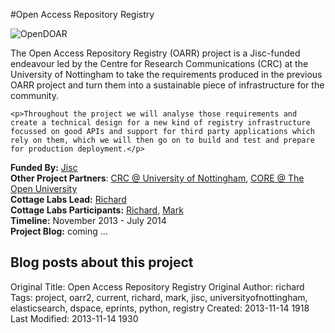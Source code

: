#Open Access Repository Registry
<br>

<div class="row-fluid">

<div class="span6">
   <img class="span6 img thumbnail" title="opendoar" src="http://www.opendoar.org/images/OpenDOAR.png" alt="OpenDOAR" />
   <p>The Open Access Repository Registry (OARR) project is a Jisc-funded endeavour led by the Centre for Research Communications (CRC) at the University of Nottingham to take the requirements produced in the previous OARR project and turn them into a sustainable piece of infrastructure for the community.</p>

    <p>Throughout the project we will analyse those requirements and create a technical design for a new kind of registry infrastructure focussed on good APIs and support for third party applications which rely on them, which we will then go on to build and test and prepare for production deployment.</p>

<!--
  <h2>Reports from this project</h2>
        <div class="facetview facetview-stories" data-size="20" data-search="tags:report AND tags:g4he"></div>
        
        <h2>Software produced/used in this project</h2>
        <div class="facetview facetview-stories" data-size="20" data-search="tags:software AND tags:oarr2"></div>
        -->
 </div>

  <div class="span6">
        <div class="well">
            <strong>Funded By:</strong> <a href="http://www.jisc.ac.uk/">Jisc</a><br>
            <strong>Other Project Partners</strong>: <a href="http://crc.nottingham.ac.uk/">CRC @ University of Nottingham</a>, <a href="http://core-project.kmi.open.ac.uk/">CORE @ The Open University</a><br>
            <strong>Cottage Labs Lead:</strong> <a href="/author/richard/">Richard</a><br>
            <strong>Cottage Labs Participants:</strong> <a href="/author/richard/">Richard</a>, <a href="/author/mark/">Mark</a><br>
            <strong>Timeline:</strong> November 2013 - July 2014<br>
            <strong>Project Blog:</strong> coming ...
        </div>
        <div class="row-fluid"><div class="span7"><h2 class="cl_red_leader">Blog posts about this project</h2></div><div class="span5"><div class="feed" data-url="/projects/openaccessrepositoryregistry/feed" data-subscribe="subscribe to the project news feed"></div></div></div>
        <div class="facetview facetview-stories" data-size="20" data-search='tags:oarr2 AND url:"/news/*"'></div>
    </div>
    <!-- end right hand side of the page -->

</div>



Original Title: Open Access Repository Registry
Original Author: richard
Tags: project, oarr2, current, richard, mark, jisc, universityofnottingham, elasticsearch, dspace, eprints, python, registry
Created: 2013-11-14 1918
Last Modified: 2013-11-14 1930
